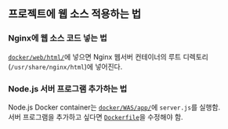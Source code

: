 ## 프로젝트에 웹 소스 적용하는 법

### Nginx에 웹 소스 코드 넣는 법

[`docker/web/html/`](docker/web/html/)에 넣으면 Nginx 웹서버 컨테이너의 루트 디렉토리(`/usr/share/nginx/html`)에 넣어진다.

### Node.js 서버 프로그램 추가하는 법

Node.js Docker container는 [`docker/WAS/app/`](docker/WAS/app/)에 `server.js`를 실행함.  
서버 프로그램을 추가하고 싶다면 [`Dockerfile`](docker/WAS/Dockerfile)을 수정해야 함.
